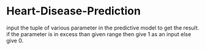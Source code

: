# Heart-Disease-Prediction
input the tuple of various parameter in the predictive model to get the result.
if the parameter is in excess than given range then give 1 as an input else give 0.

